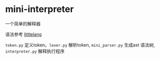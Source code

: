 # mini-interpreter

一个简单的解释器

语法参考 [littlelang](https://github.com/benhoyt/littlelang)

`token.py` 定义token，`lexer.py` 解析token, `mini_parser.py` 生成ast 语法树, `interpreter.py` 解释执行程序
